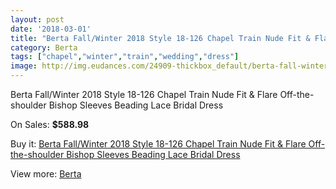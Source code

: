 ```yaml
---
layout: post
date: '2018-03-01'
title: "Berta Fall/Winter 2018 Style 18-126 Chapel Train Nude Fit & Flare Off-the-shoulder Bishop Sleeves Beading Lace Bridal Dress"
category: Berta
tags: ["chapel","winter","train","wedding","dress"]
image: http://img.eudances.com/24909-thickbox_default/berta-fall-winter-2018-style-18-126-chapel-train-nude-fit-flare-off-the-shoulder-bishop-sleeves-beading-lace-bridal-dress.jpg
---
```

Berta Fall/Winter 2018 Style 18-126 Chapel Train Nude Fit & Flare Off-the-shoulder Bishop Sleeves Beading Lace Bridal Dress

On Sales: **$588.98**
<a href="https://www.eudances.com/en/berta/8262-berta-fall-winter-2018-style-18-126-chapel-train-nude-fit-flare-off-the-shoulder-bishop-sleeves-beading-lace-bridal-dress.html"><amp-img layout="responsive" width="600" height="600" src="//img.eudances.com/24909-thickbox_default/berta-fall-winter-2018-style-18-126-chapel-train-nude-fit-flare-off-the-shoulder-bishop-sleeves-beading-lace-bridal-dress.jpg" alt="Berta Fall/Winter 2018 Style 18-126 Chapel Train Nude Fit & Flare Off-the-shoulder Bishop Sleeves Beading Lace Bridal Dress 0" /></a>
<a href="https://www.eudances.com/en/berta/8262-berta-fall-winter-2018-style-18-126-chapel-train-nude-fit-flare-off-the-shoulder-bishop-sleeves-beading-lace-bridal-dress.html"><amp-img layout="responsive" width="600" height="600" src="//img.eudances.com/24912-thickbox_default/berta-fall-winter-2018-style-18-126-chapel-train-nude-fit-flare-off-the-shoulder-bishop-sleeves-beading-lace-bridal-dress.jpg" alt="Berta Fall/Winter 2018 Style 18-126 Chapel Train Nude Fit & Flare Off-the-shoulder Bishop Sleeves Beading Lace Bridal Dress 1" /></a>
<a href="https://www.eudances.com/en/berta/8262-berta-fall-winter-2018-style-18-126-chapel-train-nude-fit-flare-off-the-shoulder-bishop-sleeves-beading-lace-bridal-dress.html"><amp-img layout="responsive" width="600" height="600" src="//img.eudances.com/24911-thickbox_default/berta-fall-winter-2018-style-18-126-chapel-train-nude-fit-flare-off-the-shoulder-bishop-sleeves-beading-lace-bridal-dress.jpg" alt="Berta Fall/Winter 2018 Style 18-126 Chapel Train Nude Fit & Flare Off-the-shoulder Bishop Sleeves Beading Lace Bridal Dress 2" /></a>
<a href="https://www.eudances.com/en/berta/8262-berta-fall-winter-2018-style-18-126-chapel-train-nude-fit-flare-off-the-shoulder-bishop-sleeves-beading-lace-bridal-dress.html"><amp-img layout="responsive" width="600" height="600" src="//img.eudances.com/24910-thickbox_default/berta-fall-winter-2018-style-18-126-chapel-train-nude-fit-flare-off-the-shoulder-bishop-sleeves-beading-lace-bridal-dress.jpg" alt="Berta Fall/Winter 2018 Style 18-126 Chapel Train Nude Fit & Flare Off-the-shoulder Bishop Sleeves Beading Lace Bridal Dress 3" /></a>

Buy it: [Berta Fall/Winter 2018 Style 18-126 Chapel Train Nude Fit & Flare Off-the-shoulder Bishop Sleeves Beading Lace Bridal Dress](https://www.eudances.com/en/berta/8262-berta-fall-winter-2018-style-18-126-chapel-train-nude-fit-flare-off-the-shoulder-bishop-sleeves-beading-lace-bridal-dress.html "Berta Fall/Winter 2018 Style 18-126 Chapel Train Nude Fit & Flare Off-the-shoulder Bishop Sleeves Beading Lace Bridal Dress")

View more: [Berta](https://www.eudances.com/en/110-berta "Berta")